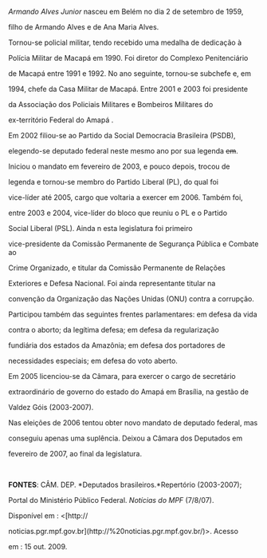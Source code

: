 

*Armando Alves Junior* nasceu em Belém no dia 2 de setembro de 1959,

filho de Armando Alves e de Ana Maria Alves.



Tornou-se policial militar, tendo recebido uma medalha de dedicação à

Polícia Militar de Macapá em 1990. Foi diretor do Complexo Penitenciário

de Macapá entre 1991 e 1992. No ano seguinte, tornou-se subchefe e, em

1994, chefe da Casa Militar de Macapá. Entre 2001 e 2003 foi presidente

da Associação dos Policiais Militares e Bombeiros Militares do

ex-território Federal do Amapá .



Em 2002 filiou-se ao Partido da Social Democracia Brasileira (PSDB),

elegendo-se deputado federal neste mesmo ano por sua legenda ~~em~~.

Iniciou o mandato em fevereiro de 2003, e pouco depois, trocou de

legenda e tornou-se membro do Partido Liberal (PL), do qual foi

vice-líder até 2005, cargo que voltaria a exercer em 2006. Também foi,

entre 2003 e 2004, vice-líder do bloco que reuniu o PL e o Partido

Social Liberal (PSL). Ainda n esta legislatura foi primeiro

vice-presidente da Comissão Permanente de Segurança Pública e Combate ao

Crime Organizado, e titular da Comissão Permanente de Relações

Exteriores e Defesa Nacional. Foi ainda representante titular na

convenção da Organização das Nações Unidas (ONU) contra a corrupção.

Participou também das seguintes frentes parlamentares: em defesa da vida

contra o aborto; da legítima defesa; em defesa da regularização

fundiária dos estados da Amazônia; em defesa dos portadores de

necessidades especiais; em defesa do voto aberto.



Em 2005 licenciou-se da Câmara, para exercer o cargo de secretário

extraordinário de governo do estado do Amapá em Brasília, na gestão de

Valdez Góis (2003-2007).



Nas eleições de 2006 tentou obter novo mandato de deputado federal, mas

conseguiu apenas uma suplência. Deixou a Câmara dos Deputados em

fevereiro de 2007, ao final da legislatura.



 



**FONTES**: CÂM. DEP. *Deputados brasileiros.*Repertório (2003-2007);

Portal do Ministério Público Federal. *Notícias do MPF* (7/8/07).

Disponível em : \<[http://

noticias.pgr.mpf.gov.br](http://%20noticias.pgr.mpf.gov.br/)\>. Acesso

em : 15 out. 2009.

